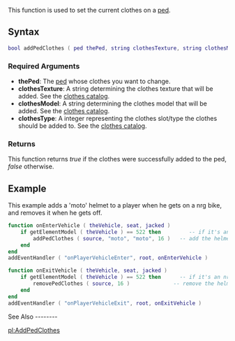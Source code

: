This function is used to set the current clothes on a [ped](/docs/ped.md "wikilink").

Syntax
------

``` lua
bool addPedClothes ( ped thePed, string clothesTexture, string clothesModel, int clothesType )
```

### Required Arguments

-   **thePed**: The [ped](/docs/ped.md "wikilink") whose clothes you want to change.
-   **clothesTexture**: A string determining the clothes texture that will be added. See the [clothes catalog](/docs/cj_clothes.md "wikilink").
-   **clothesModel**: A string determining the clothes model that will be added. See the [clothes catalog](/docs/cj_clothes.md "wikilink").
-   **clothesType**: A integer representing the clothes slot/type the clothes should be added to. See the [clothes catalog](/docs/cj_clothes.md "wikilink").

### Returns

This function returns *true* if the clothes were successfully added to the ped, *false* otherwise.

Example
-------

<section name="Server" class="server" show="true">
This example adds a 'moto' helmet to a player when he gets on a nrg bike, and removes it when he gets off.

``` lua
function onEnterVehicle ( theVehicle, seat, jacked )
    if getElementModel ( theVehicle ) == 522 then         -- if it's an nrg
        addPedClothes ( source, "moto", "moto", 16 )   -- add the helmet
    end
end
addEventHandler ( "onPlayerVehicleEnter", root, onEnterVehicle )

function onExitVehicle ( theVehicle, seat, jacked )
    if getElementModel ( theVehicle ) == 522 then      -- if it's an nrg
        removePedClothes ( source, 16 )              -- remove the helmet
    end
end
addEventHandler ( "onPlayerVehicleExit", root, onExitVehicle )
```

</section>
See Also
--------

[pl:AddPedClothes](/docs/pl-addpedclothes.md "wikilink")
